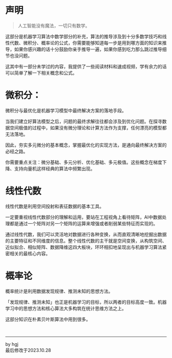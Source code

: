 # 声明
> 人工智能没有魔法，一切只有数学。

这部分是机器学习算法中数学部分的补充，算法的推导涉及到十分多数学技巧和线性代数、微积分、概率论的公式，你需要能够知道每一步是用到哪方面的知识来推导，如果你感兴趣的话十分鼓励你亲手推导一遍，如果你感到吃力那么跳过推导细节也没问题。

这其中有一部分未学过的内容，我提供了一些阅读材料和速成视频，学有余力的话可以简单了解一下相关概念和公式。

# 微积分：

微积分与最优化是机器学习模型中最终解决方案的落地手段。

当我们建立好算法模型之后，问题的最终求解往往都会涉及到优化问题。在探寻数据空间极值的过程中，如果没有微分理论和计算方法作为支撑，任何漂亮的模型都无法落地。

因此，夯实多元微分的基本概念，掌握最优化的实现方法，是通向最终解决方案的必经之路。

你需要重点关注：微分基础、多元分析、优化基础、多元极值。这些概念在梯度下降、支持向量机这样经典的算法中频繁出现。


# 线性代数

线性代数是利用空间投射和表征数据的基本工具。

一定要重视线性代数部分的理解和运用，要站在工程视角上看待矩阵，AI中数据处理都是通过一个矩阵对另一个矩阵的运算来增强或者削弱某些特征而实现的。

通过线性代数，我们可以灵活地对数据进行各种变换，从而直观清晰地挖掘出数据的主要特征和不同维度的信息。整个线性代数的主干就是空间变换，从构筑空间、近似拟合、相似矩阵、数据降维这四大板块，环环相扣地呈现出与机器学习算法紧密相关的最核心内容。


# 概率论
概率统计是利用数据发现规律、推测未知的思想方法。

「发现规律、推测未知」也正是机器学习的目标，所以两者的目标高度一致。机器学习中的思想方法和核心算法大多构筑在统计思维方法之上。

这部分知识在朴素贝叶斯算法中用到很多。


<br>

---
by hgj <br>最后修改于2023.10.28
